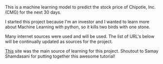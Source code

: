 This is a machine learning model to predict the stock price of Chipotle, Inc. (CMG) for the next 30 days. 

I started this project because I'm an investor and I wanted to learn more about Machine Learning with python, so it kills two birds with one stone. 

Many internet sources were used and will be used. The list of URL's below will be continually updated as sources for the project. 

[This](https://enlight.nyc/stock-market-prediction) site was the main source of learning for this project. 
Shoutout to Samay Shamdasani for putting together this awesome tutorial! 






